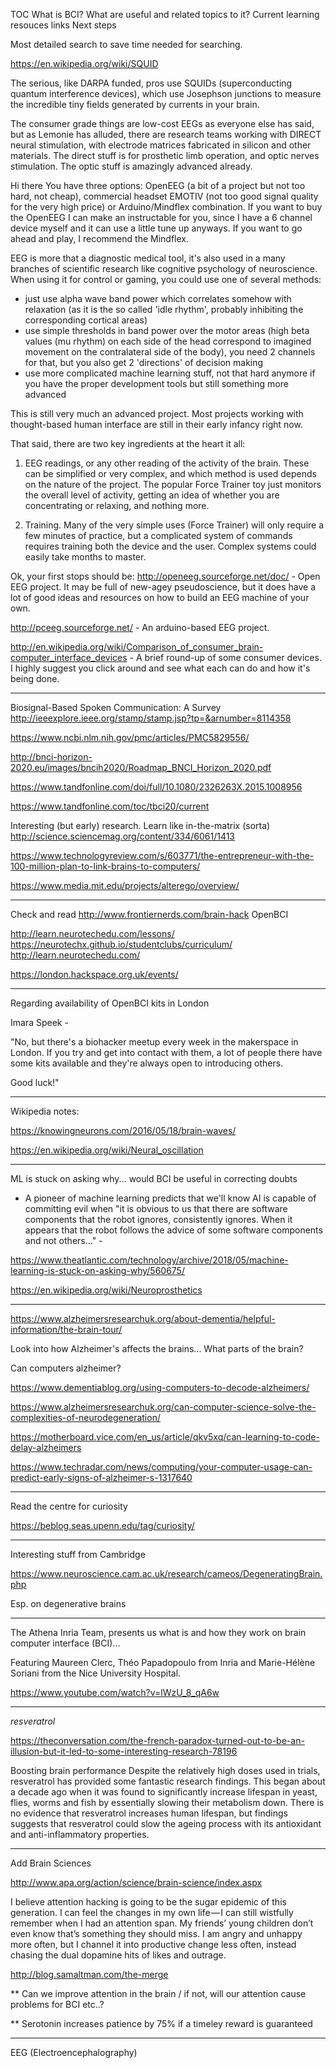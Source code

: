 TOC
What is BCI?
What are useful and related topics to it?
Current learning resouces links
Next steps


Most detailed search to save time needed for searching.

https://en.wikipedia.org/wiki/SQUID

The serious, like DARPA funded, pros use SQUIDs  (superconducting quantum interference devices), which use Josephson junctions to measure the incredible tiny fields generated by currents in your brain. 

The consumer grade things are low-cost EEGs as everyone else has said, but as Lemonie has alluded, there are research teams working with DIRECT neural stimulation, with electrode matrices fabricated in silicon and other materials. The direct stuff is for prosthetic limb operation, and optic nerves stimulation. The optic stuff is amazingly advanced already.


Hi there
You have three options: OpenEEG (a bit of a project but not too hard, not cheap), commercial headset EMOTIV (not too good signal quality for the very high price) or Arduino/Mindflex combination.
If you want to buy the OpenEEG I can make an instructable for you, since I have a 6 channel device myself and it can use a little tune up anyways. 
If you want to go ahead and play, I recommend the Mindflex.

EEG is more that a diagnostic medical tool, it's also used in a many branches of scientific research like cognitive psychology of neuroscience. When using it for control or gaming, you could use one of several methods:
- just use alpha wave band power which correlates somehow with relaxation (as it is the so called 'idle rhythm', probably inhibiting the corresponding cortical areas)
- use simple thresholds in band power over the motor areas (high beta values (mu rhythm) on each side of the head correspond to imagined movement on the contralateral side of the body), you need 2 channels for that, but you also get 2 'directions' of decision making
- use more complicated machine learning stuff, not that hard anymore if you have the proper development tools but still something more advanced


This is still very much an advanced project.  Most projects working with thought-based human interface are still in their early infancy right now.  

That said, there are two key ingredients at the heart it all:

1.  EEG readings, or any other reading of the activity of the brain.  These can be simplified or very complex, and which method is used depends on the nature of the project.  The popular Force Trainer toy just monitors the overall level of activity, getting an idea of whether you are concentrating or relaxing, and nothing more.

2.  Training.  Many of the very simple uses (Force Trainer) will only require a few minutes of practice, but a complicated system of commands requires training both the device and the user.  Complex systems could easily take months to master.

Ok, your first stops should be:
http://openeeg.sourceforge.net/doc/  - Open EEG project.  It may be full of new-agey pseudoscience, but it does have a lot of good ideas and resources on how to build an EEG machine of your own.

http://pceeg.sourceforge.net/ - An arduino-based EEG project. 

http://en.wikipedia.org/wiki/Comparison_of_consumer_brain-computer_interface_devices  - A brief round-up of some consumer devices.  I highly suggest you click around and see what each can do and how it's being done.


****

Biosignal-Based Spoken Communication: A Survey
http://ieeexplore.ieee.org/stamp/stamp.jsp?tp=&arnumber=8114358

https://www.ncbi.nlm.nih.gov/pmc/articles/PMC5829556/

http://bnci-horizon-2020.eu/images/bncih2020/Roadmap_BNCI_Horizon_2020.pdf 

https://www.tandfonline.com/doi/full/10.1080/2326263X.2015.1008956

https://www.tandfonline.com/toc/tbci20/current 

Interesting (but early) research. Learn like in-the-matrix (sorta) http://science.sciencemag.org/content/334/6061/1413


https://www.technologyreview.com/s/603771/the-entrepreneur-with-the-100-million-plan-to-link-brains-to-computers/


https://www.media.mit.edu/projects/alterego/overview/

**** 

Check and read http://www.frontiernerds.com/brain-hack
OpenBCI

http://learn.neurotechedu.com/lessons/
https://neurotechx.github.io/studentclubs/curriculum/
http://learn.neurotechedu.com/

https://london.hackspace.org.uk/events/

***


Regarding availability of OpenBCI kits in London

Imara Speek - 

"No, but there's a biohacker meetup every week in the makerspace in London. If you try and get into contact with them, a lot of people there have some kits available and they're always open to introducing others.

Good luck!"

*** 

Wikipedia notes:

https://knowingneurons.com/2016/05/18/brain-waves/

https://en.wikipedia.org/wiki/Neural_oscillation

***

ML is stuck on asking why... would BCI be useful in correcting doubts

- A pioneer of machine learning predicts that we'll know AI is capable of committing evil when "it is obvious to us that there are software components that the robot ignores, consistently ignores. When it appears that the robot follows the advice of some software components and not others..." -

https://www.theatlantic.com/technology/archive/2018/05/machine-learning-is-stuck-on-asking-why/560675/

https://en.wikipedia.org/wiki/Neuroprosthetics

****

https://www.alzheimersresearchuk.org/about-dementia/helpful-information/the-brain-tour/

Look into how Alzheimer's affects the brains... What parts of the brain?

Can computers alzheimer?

https://www.dementiablog.org/using-computers-to-decode-alzheimers/

https://www.alzheimersresearchuk.org/can-computer-science-solve-the-complexities-of-neurodegeneration/

https://motherboard.vice.com/en_us/article/qkv5xq/can-learning-to-code-delay-alzheimers

https://www.techradar.com/news/computing/your-computer-usage-can-predict-early-signs-of-alzheimer-s-1317640


***

Read the centre for curiosity

https://beblog.seas.upenn.edu/tag/curiosity/



***

Interesting stuff from Cambridge

https://www.neuroscience.cam.ac.uk/research/cameos/DegeneratingBrain.php

Esp. on degenerative brains


***

The Athena Inria Team, presents us what is and how they work on brain computer interface (BCI)...

Featuring Maureen Clerc, Théo Papadopoulo from Inria and Marie-Hélène Soriani from the Nice University Hospital.

https://www.youtube.com/watch?v=lWzU_8_qA6w

***

*resveratrol*

https://theconversation.com/the-french-paradox-turned-out-to-be-an-illusion-but-it-led-to-some-interesting-research-78196

Boosting brain performance
Despite the relatively high doses used in trials, resveratrol has provided some fantastic research findings. This began about a decade ago when it was found to significantly increase lifespan in yeast, flies, worms and fish by essentially slowing their metabolism down. There is no evidence that resveratrol increases human lifespan, but findings suggests that resveratrol could slow the ageing process with its antioxidant and anti-inflammatory properties.


****

Add Brain Sciences

http://www.apa.org/action/science/brain-science/index.aspx

I believe attention hacking is going to be the sugar epidemic of this generation. I can feel the changes in my own life — I can still wistfully remember when I had an attention span. My friends’ young children don’t even know that’s something they should miss. I am angry and unhappy more often, but I channel it into productive change less often, instead chasing the dual dopamine hits of likes and outrage.


http://blog.samaltman.com/the-merge

** Can we improve attention in the brain / if not, will our attention cause problems for BCI etc..?

**
Serotonin increases patience by 75% if a timeley reward is guaranteed



****

EEG (Electroencephalography)

